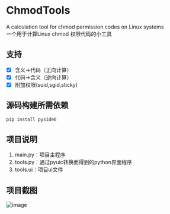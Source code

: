 # ChmodTools
A calculation tool for chmod permission codes on Linux systems\
一个用于计算Linux chmod 权限代码的小工具
## 支持
- [x] 含义→代码（正向计算）
- [x] 代码→含义（逆向计算）
- [x] 附加权限(suid,sgid,sticky)
## 源码构建所需依赖
```bash
pip install pyside6
```
## 项目说明
1. main.py：项目主程序
2. tools.py：通过pyuic转换而得到的python界面程序
3. tools.ui：项目ui文件
## 项目截图
![image](https://github.com/user-attachments/assets/47da7775-d80d-47e5-8cf8-e55717147775)
